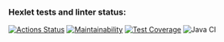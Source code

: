 ### Hexlet tests and linter status:
[![Actions Status](https://github.com/AndreevDan93/java-project-73/workflows/hexlet-check/badge.svg)](https://github.com/AndreevDan93/java-project-73/actions)
[![Maintainability](https://api.codeclimate.com/v1/badges/6ff85220827b60fa82d7/maintainability)](https://codeclimate.com/github/AndreevDan93/java-project-73/maintainability)
[![Test Coverage](https://api.codeclimate.com/v1/badges/6ff85220827b60fa82d7/test_coverage)](https://codeclimate.com/github/AndreevDan93/java-project-73/test_coverage)
![Java CI](https://github.com/AndreevDan93/java-project-73/workflows/Java%20CI/badge.svg)